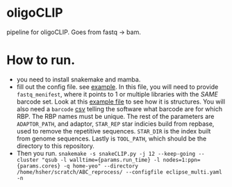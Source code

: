 # oligoCLIP
pipeline for oligoCLIP. Goes from fastq -> bam.

# How to run.
- you need to install snakemake and mamba.
- fill out the config file. see [example](https://github.com/algaebrown/oligoCLIP/blob/master/eclipse_multi.yaml). In this file, you will need to provide `fastq_menifest`, where it points to 1 or multiple libraries with the *SAME* barcode set. Look at this [example file](https://github.com/algaebrown/oligoCLIP/blob/master/multiplex1.csv) to see how it is structures. You will also need a `barcode` [csv](https://github.com/algaebrown/oligoCLIP/blob/master/barcodes.csv) telling the software what barcode are for which RBP. The RBP names must be unique. The rest of the parameters are `ADAPTOR_PATH`, and adaptor, `STAR_REP` star indicies build from repbase, used to remove the repetitive sequences. `STAR_DIR` is the index built from genome sequences. Lastly is `TOOL_PATH`, which should be the directory to this repository.
- Then you run. `snakemake -s snakeCLIP.py -j 12 --keep-going --cluster "qsub -l walltime={params.run_time} -l nodes=1:ppn={params.cores} -q home-yeo" --directory /home/hsher/scratch/ABC_reprocess/ --configfile eclipse_multi.yaml -n` 
